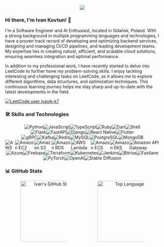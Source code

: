 <div style="display: flex; justify-content: center; margin-bottom: 20px;">
<img src="https://github-readme-activity-graph.vercel.app/graph?username=ivasik-k7&theme=github-compact&hide_border=true&hide_title=true">
</div>

### Hi there, I'm Ivan Kovtun! 👋

I'm a Software Engineer and AI Enthusiast, located in Gdańsk, Poland. With a strong background in multiple programming languages and technologies, I have a proven track record of developing and optimizing backend services, designing and managing CI/CD pipelines, and leading development teams. My expertise lies in creating robust, efficient, and scalable cloud solutions, ensuring seamless integration and optimal performance.

In addition to my professional work, I have recently started to delve into LeetCode to further hone my problem-solving skills. I enjoy tackling interesting and challenging tasks on LeetCode, as it allows me to explore different algorithms, data structures, and optimization techniques. This continuous learning journey helps me stay sharp and up-to-date with the latest developments in the field.

[![LeetCode user ivasik-k7](https://img.shields.io/badge/dynamic/json?style=for-the-badge&labelColor=black&color=%23ffa116&label=Solved&query=solvedOverTotal&url=https%3A%2F%2Fleetcode-badge.vercel.app%2Fapi%2Fusers%2Fivasik-k7&logo=leetcode&logoColor=yellow)](https://leetcode.com/u/ivasik-k7/)

### 🛠️ Skills and Technologies

<div style="display: flex; justify-content: center;">
<img src="https://img.shields.io/badge/Python-3776AB?style=for-the-badge&logo=python&logoColor=white" alt="Python" />
<img src="https://img.shields.io/badge/JavaScript-F7DF1E?style=for-the-badge&logo=javascript&logoColor=black" alt="JavaScript" />
<img src="https://img.shields.io/badge/TypeScript-007ACC?style=for-the-badge&logo=typescript&logoColor=white" alt="TypeScript" />
<img src="https://img.shields.io/badge/Ruby-CC342D?style=for-the-badge&logo=ruby&logoColor=white" alt="Ruby" />
<img src="https://img.shields.io/badge/Dart-0175C2?style=for-the-badge&logo=dart&logoColor=white" alt="Dart" />
<img src="https://img.shields.io/badge/Shell-5391FE?style=for-the-badge&logo=gnu-bash&logoColor=white" alt="Shell" />
</div>

<div style="display: flex; justify-content: center;">
<img src="https://img.shields.io/badge/Flask-000000?style=for-the-badge&logo=flask&logoColor=white" alt="Flask" />
<img src="https://img.shields.io/badge/FastAPI-009688?style=for-the-badge&logo=fastapi&logoColor=white" alt="FastAPI" />
<img src="https://img.shields.io/badge/Django-092E20?style=for-the-badge&logo=django&logoColor=white" alt="Django" />
<img src="https://img.shields.io/badge/React_Native-61DAFB?style=for-the-badge&logo=react&logoColor=white" alt="React Native" />
<img src="https://img.shields.io/badge/Flutter-02569B?style=for-the-badge&logo=flutter&logoColor=white" alt="Flutter" />
</div>

<div style="display: flex; justify-content: center;">
<img src="https://img.shields.io/badge/gRPC-2CA5E0?style=for-the-badge&logo=grpc&logoColor=white" alt="gRPC" />
<img src="https://img.shields.io/badge/Kafka-231F20?style=for-the-badge&logo=apache-kafka&logoColor=white" alt="Kafka" />
<img src="https://img.shields.io/badge/Redis-DC382D?style=for-the-badge&logo=redis&logoColor=white" alt="Redis" />
<img src="https://img.shields.io/badge/MySQL-4479A1?style=for-the-badge&logo=mysql&logoColor=white" alt="MySQL" />
<img src="https://img.shields.io/badge/PostgreSQL-336791?style=for-the-badge&logo=postgresql&logoColor=white" alt="PostgreSQL" />
<img src="https://img.shields.io/badge/MongoDB-47A248?style=for-the-badge&logo=mongodb&logoColor=white" alt="MongoDB" />
</div>

<div style="display: flex; justify-content: center;">
<img src="https://img.shields.io/badge/AWS-232F3E?style=for-the-badge&logo=amazon-aws&logoColor=white" alt="AWS" />
<img src="https://img.shields.io/badge/EC2-232F3E?style=for-the-badge&logo=amazon-aws&logoColor=white" alt="Amazon EC2" />
<img src="https://img.shields.io/badge/S3-569A31?style=for-the-badge&logo=amazon-s3&logoColor=white" alt="Amazon S3" />
<img src="https://img.shields.io/badge/RDS-FF9900?style=for-the-badge&logo=amazon-rds&logoColor=white" alt="Amazon RDS" />
<img src="https://img.shields.io/badge/Lambda-FF9900?style=for-the-badge&logo=amazon-aws&logoColor=white" alt="AWS Lambda" />
<img src="https://img.shields.io/badge/ECS-232F3E?style=for-the-badge&logo=amazon-aws&logoColor=white" alt="Amazon ECS" />
<img src="https://img.shields.io/badge/EKS-326CE5?style=for-the-badge&logo=amazon-eks&logoColor=white" alt="Amazon EKS" />
<img src="https://img.shields.io/badge/API%20Gateway-FF9900?style=for-the-badge&logo=amazon-api-gateway&logoColor=white" alt="Amazon API Gateway" />
</div>
<div style="display: flex; justify-content: center;">
<img src="https://img.shields.io/badge/Azure-0078D4?style=for-the-badge&logo=microsoft-azure&logoColor=white" alt="Azure" />
<img src="https://img.shields.io/badge/Firebase-FFCA28?style=for-the-badge&logo=firebase&logoColor=black" alt="Firebase" />
<img src="https://img.shields.io/badge/Terraform-623CE4?style=for-the-badge&logo=terraform&logoColor=white" alt="Terraform" />
<img src="https://img.shields.io/badge/Kubernetes-326CE5?style=for-the-badge&logo=kubernetes&logoColor=white" alt="Kubernetes" />
<img src="https://img.shields.io/badge/Jenkins-D24939?style=for-the-badge&logo=jenkins&logoColor=white" alt="Jenkins" />
<img src="https://img.shields.io/badge/Bitrise-683D87?style=for-the-badge&logo=bitrise&logoColor=white" alt="Bitrise" />
<img src="https://img.shields.io/badge/Fastlane-ffff00?style=for-the-badge&logo=fastlane&logoColor=black" alt="Fastlane" />
</div>
<div style="display: flex; justify-content: center;">
<img src="https://img.shields.io/badge/PyTorch-EE4C2C?style=for-the-badge&logo=pytorch&logoColor=white" alt="PyTorch" />
<img src="https://img.shields.io/badge/OpenAI-FF4713?style=for-the-badge&logo=openai&logoColor=white" alt="OpenAI" />
<img src="https://img.shields.io/badge/Stable%20Diffusion-3776AB?style=for-the-badge&logoColor=white" alt="Stable Diffusion" />
</div>

### 📊 GitHub Stats

<div style="display: flex; justify-content: space-around; align-items: flex-start; flex-wrap: wrap;">
    <div style="flex: 1 1 50%; min-width: 150px; max-width: 30%; text-align: center;">
        <img src="https://github-readme-stats.vercel.app/api?username=ivasik-k7&show_icons=true&theme=tokyonight&&bg_color=00000000&hide_border=true&rank_icon=github&" alt="Ivan's GitHub Stats" height=200 align="center" />
    </div>
    <div style="flex: 1 1 50%; min-width: 150px; max-width: 30%; text-align: center;">
        <img src="https://github-readme-stats.vercel.app/api/top-langs/?username=ivasik-k7&hide=html,cmake,c++&layout=compact&bg_color=00000000&hide_border=true&langs_count=6" alt="Top Languages" height=200 align="center" />
    </div>
</div>
